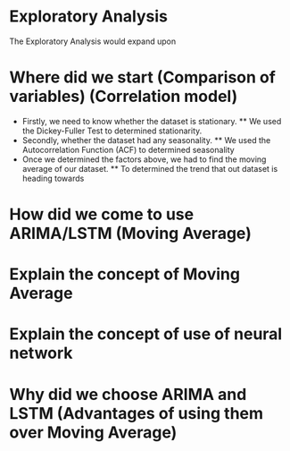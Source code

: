 # Exploratory Analysis
The Exploratory Analysis would expand upon 
# Where did we start (Comparison of variables) (Correlation model)
* Firstly, we need to know whether the dataset is stationary.
** We used the Dickey-Fuller Test to determined stationarity.
* Secondly, whether the dataset had any seasonality.
** We used the Autocorrelation Function (ACF) to determined seasonality
* Once we determined the factors above, we had to find the moving average of our dataset.
** To determined the trend that out dataset is heading towards
# How did we come to use ARIMA/LSTM (Moving Average)
# Explain the concept of Moving Average
# Explain the concept of use of neural network
# Why did we choose ARIMA and LSTM (Advantages of using them over Moving Average)
# 
